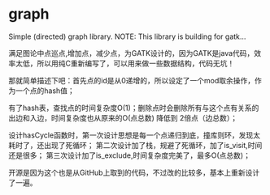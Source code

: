 # graph
Simple (directed) graph library.  NOTE: This library is building for gatk...

满足图论中点巡点,增加点，减少点，为GATK设计的，因为GATK是java代码，效率太低，所以用纯C重新编写了，可以用来做一些数据结构，代码无坑！

那就简单描述下吧：首先点的id是从0递增的，所以设定了一个mod取余操作，作为一个点的hash值；

有了hash表，查找点的时间复杂度O(1)；删除点时会删除所有与这个点有关系的出边和入边，时间复杂度也从原来的O(点总数) 降低到 2倍点（边总数）；

设计hasCycle函数时，第一次设计思想是每一个点递归到底，撞库则环，发现太耗时了，还出现了死循环；
第二次设计加了栈，规避了死循环，加了is_visit,时间还是很多；
第三次设计加了is_exclude,时间复杂度完美了，最多O(点总数)；

开源是因为这个也是从GitHub上取到的代码，不过改的比较多，基本上重新设计了一遍。


